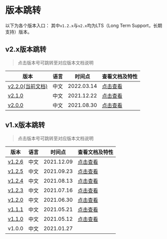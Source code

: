 # 版本跳转

以下为各个版本入口： 其中`v1.2.x`与`v2.x`均为LTS（Long Term Support，长期支持）版本。

## v2.x版本跳转

> 点击版本号可跳转至对应版本文档说明

| 版本                                                        | 语言 | 时间点     | 查看文档及特性                                                                   |
| ----------------------------------------------------------- | ---- | ---------- |---------------------------------------------------------------------------|
| [v2.2.0(当前文档)](https://docs.chainmaker.org.cn/)    | 中文 | 2022.03.14 | [点击查看](https://docs.chainmaker.org.cn/intro/版本迭代说明.html#v2.x)               |
| [v2.1.0](https://docs.chainmaker.org.cn/v2.1.0/html/index.html) | 中文 | 2021.12.22 | [点击查看](https://docs.chainmaker.org.cn/v2.1.0/html/intro/版本迭代说明.html#v2.x) |
| [v2.0.0](https://docs.chainmaker.org.cn/v2.0.0/html/index.html) | 中文 | 2021.08.30 | [点击查看](https://docs.chainmaker.org.cn/v2.0.0/html/intro/版本迭代.html#v2.x)   |

## v1.x版本跳转

> 点击版本号可跳转至对应版本文档说明

| 版本                                                         | 语言 | 时间点     | 查看文档及特性                                                     |
| ------------------------------------------------------------ | ---- | ---------- | ------------------------------------------------------------ |
| [v1.2.6](https://docs.chainmaker.org.cn/v1.2.6/html/index.html) | 中文 | 2021.12.09 | [点击查看](https://docs.chainmaker.org.cn/v1.2.6/html/intro/版本迭代.html#v1.x) |
| [v1.2.5](https://docs.chainmaker.org.cn/v1.2.5/html/index.html) | 中文 | 2021.09.23 | [点击查看](https://docs.chainmaker.org.cn/v1.2.5/html/intro/版本迭代.html#v1.x) |
| [v1.2.4](https://docs.chainmaker.org.cn/v1.2.4/html/index.html) | 中文 | 2021.08.13 | [点击查看](https://docs.chainmaker.org.cn/v1.2.4/html/intro/版本迭代.html#v1.x) |
| [v1.2.3](https://docs.chainmaker.org.cn/v1.2.3/html/index.html) | 中文 | 2021.07.16 | [点击查看](https://docs.chainmaker.org.cn/v1.2.3/html/intro/版本迭代.html#v1.x) |
| [v1.2.0](https://docs.chainmaker.org.cn/v1.2.0/html/index.html) | 中文 | 2021.06.30 | [点击查看](https://docs.chainmaker.org.cn/v1.2.0/html/intro/版本迭代.html#v1.x) |
| [v1.1.1](https://docs.chainmaker.org.cn/v1.1.1/html/index.html) | 中文 | 2021.05.21 | [点击查看](https://docs.chainmaker.org.cn/v1.1.1/html/intro/版本迭代.html#v1.x) |
| [v1.1.0](https://docs.chainmaker.org.cn/v1.1.0/html/index.html) | 中文 | 2021.05.12 | [点击查看](https://docs.chainmaker.org.cn/v1.1.0/html/intro/版本迭代.html#v1.x) |
| v1.0.0                                                       | 中文 | 2021.01.27 |                                                              |

<!--
| [v2.0.0(current documents)](https://docs.chainmaker.org.cn/v2.0.0_en/html) | English | 2021.08.30 | [点击查看](https://docs.chainmaker.org.cn/v2.0.0_en/html/intro/版本迭代.html) |
-->
